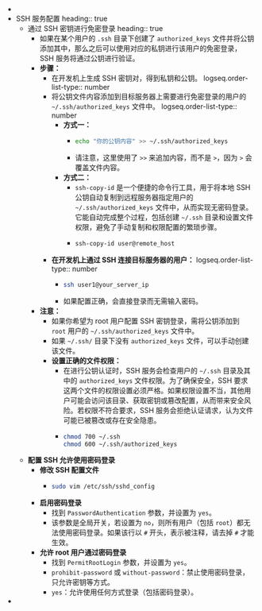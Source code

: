 -
- SSH 服务配置
  heading:: true
	- 通过 SSH 密钥进行免密登录
	  heading:: true
		- 如果在某个用户的 `.ssh` 目录下创建了 `authorized_keys` 文件并将公钥添加其中，那么之后可以使用对应的私钥进行该用户的免密登录，SSH 服务将通过公钥进行验证。
		- **步骤：**
			- 在开发机上生成 SSH 密钥对，得到私钥和公钥。
			  logseq.order-list-type:: number
			- 将公钥文件内容添加到目标服务器上需要进行免密登录的用户的 `~/.ssh/authorized_keys` 文件中。
			  logseq.order-list-type:: number
				- **方式一：**
					- ```bash
					  echo "你的公钥内容" >> ~/.ssh/authorized_keys
					  ```
					- 请注意，这里使用了 `>>` 来追加内容，而不是 `>`，因为 `>` 会覆盖文件内容。
				- **方式二：**
					- `ssh-copy-id` 是一个便捷的命令行工具，用于将本地 SSH 公钥自动复制到远程服务器指定用户的 `~/.ssh/authorized_keys` 文件中，从而实现无密码登录。它能自动完成整个过程，包括创建 `~/.ssh` 目录和设置文件权限，避免了手动复制和权限配置的繁琐步骤。
					- ```bash
					  ssh-copy-id user@remote_host
					  ```
			- **在开发机上通过 SSH 连接目标服务器的用户：**
			  logseq.order-list-type:: number
				- ```bash
				  ssh user1@your_server_ip
				  ```
				- 如果配置正确，会直接登录而无需输入密码。
		- **注意：**
			- 如果你希望为 root 用户配置 SSH 密钥登录，需将公钥添加到 `root` 用户的 `~/.ssh/authorized_keys` 文件中。
			- 如果 `~/.ssh/` 目录下没有 `authorized_keys` 文件，可以手动创建该文件。
			- **设置正确的文件权限：**
				- 在进行公钥认证时，SSH 服务会检查用户的 `~/.ssh` 目录及其中的 `authorized_keys` 文件权限。为了确保安全，SSH 要求这两个文件的权限设置必须严格。如果权限设置不当，其他用户可能会访问该目录、获取密钥或篡改配置，从而带来安全风险。若权限不符合要求，SSH 服务会拒绝认证请求，认为文件可能已被篡改或存在安全隐患。
				- ```bash
				  chmod 700 ~/.ssh
				  chmod 600 ~/.ssh/authorized_keys
				  ```
	- **配置 SSH 允许使用密码登录**
		- **修改 SSH 配置文件**
			- ```bash
			  sudo vim /etc/ssh/sshd_config
			  ```
		- **启用密码登录**
			- 找到 `PasswordAuthentication` 参数，并设置为 `yes`。
			- 该参数是全局开关，若设置为 `no`，则所有用户（包括 `root`）都无法使用密码登录。如果该行以 `#` 开头，表示被注释，请去掉 `#` 才能生效。
		- **允许 root 用户通过密码登录**
			- 找到 `PermitRootLogin` 参数，并设置为 `yes`。
			- `prohibit-password` 或 `without-password`：禁止使用密码登录，只允许密钥等方式。
			- `yes`：允许使用任何方式登录（包括密码登录）。
-